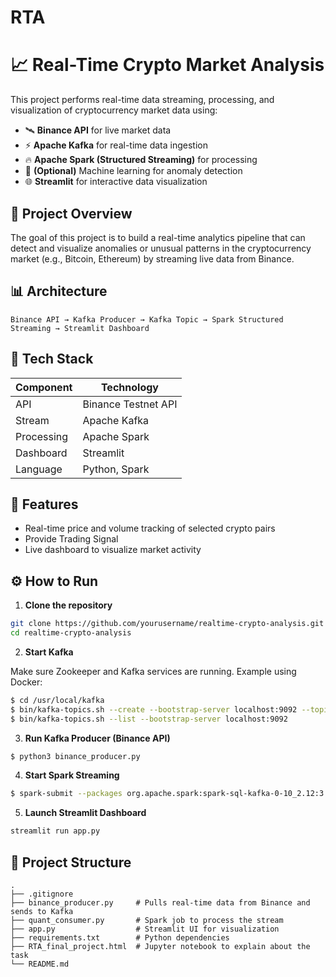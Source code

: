 # RTA
# 📈 Real-Time Crypto Market Analysis

This project performs real-time data streaming, processing, and visualization of cryptocurrency market data using:

* 🛰️ **Binance API** for live market data
* ⚡ **Apache Kafka** for real-time data ingestion
* 🔥 **Apache Spark (Structured Streaming)** for processing
* 🧠 **(Optional)** Machine learning for anomaly detection
* 🌐 **Streamlit** for interactive data visualization

## 🚀 Project Overview

The goal of this project is to build a real-time analytics pipeline that can detect and visualize anomalies or unusual patterns in the cryptocurrency market (e.g., Bitcoin, Ethereum) by streaming live data from Binance.

## 📊 Architecture

```
Binance API → Kafka Producer → Kafka Topic → Spark Structured Streaming → Streamlit Dashboard
```

## 🧰 Tech Stack

| Component  | Technology          |
| ---------- | --------------------|
| API        | Binance Testnet API |
| Stream     | Apache Kafka        |
| Processing | Apache Spark        |
| Dashboard  | Streamlit           |
| Language   | Python, Spark       |

## 🧪 Features

* Real-time price and volume tracking of selected crypto pairs
* Provide Trading Signal
* Live dashboard to visualize market activity

## ⚙️ How to Run

1. **Clone the repository**

```bash
git clone https://github.com/yourusername/realtime-crypto-analysis.git
cd realtime-crypto-analysis
```

2. **Start Kafka**

Make sure Zookeeper and Kafka services are running. Example using Docker:

```bash
$ cd /usr/local/kafka 
$ bin/kafka-topics.sh --create --bootstrap-server localhost:9092 --topic StreamQuant
$ bin/kafka-topics.sh --list --bootstrap-server localhost:9092
```

3. **Run Kafka Producer (Binance API)**

```bash
$ python3 binance_producer.py
```

4. **Start Spark Streaming**

```bash
$ spark-submit --packages org.apache.spark:spark-sql-kafka-0-10_2.12:3.5.0 ~/Realtime_Analytics/quant_consumer.py
```

5. **Launch Streamlit Dashboard**

```bash
streamlit run app.py
```

## 📁 Project Structure

```
.
├── .gitignore              
├── binance_producer.py     # Pulls real-time data from Binance and sends to Kafka
├── quant_consumer.py       # Spark job to process the stream
├── app.py                  # Streamlit UI for visualization
├── requirements.txt        # Python dependencies
├── RTA_final_project.html  # Jupyter notebook to explain about the task
└── README.md
```
